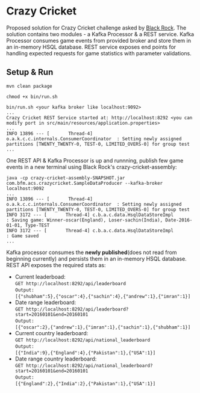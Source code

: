 # Crazy Cricket

Proposed solution for Crazy Cricket challenge asked by [Black Rock](https://github.com/blackrock/crazy-cricket). The solution contains two modules - a Kafka Processor & a REST service. Kafka Processor consumes game events from provided broker and store them in an in-memory HSQL database. REST service exposes end points for handling expected requests for game statistics with parameter validations. 

## Setup & Run
```
mvn clean package

chmod +x bin/run.sh

bin/run.sh <your kafka broker like localhost:9092>
...
Crazy Cricket REST Service started at: http://localhost:8292 <you can modify port in src/main/resources/application.properties>
...
INFO 13896 --- [       Thread-4] o.a.k.c.c.internals.ConsumerCoordinator  : Setting newly assigned partitions [TWENTY_TWENTY-0, TEST-0, LIMITED_OVERS-0] for group test
...
```

One REST API & Kafka Processor is up and runnning, publish few game events in a new terminal using Black Rock's crazy-cricket-assembly:
```
java -cp crazy-cricket-assembly-SNAPSHOT.jar com.bfm.acs.crazycricket.SampleDataProducer --kafka-broker localhost:9092
...
INFO 13896 --- [       Thread-4] o.a.k.c.c.internals.ConsumerCoordinator  : Setting newly assigned partitions [TWENTY_TWENTY-0, TEST-0, LIMITED_OVERS-0] for group test
INFO 3172 --- [       Thread-4] c.b.a.c.data.HsqlDataStoreImpl           : Saving game: Winner-oscar(England), Loser-sachin(India), Date-2016-01-01, Type-TEST
INFO 3172 --- [       Thread-4] c.b.a.c.data.HsqlDataStoreImpl           : Game saved
...
```
Kafka processor consumes the **newly published**(does not read from beginning currently) and persists them in an in-memory HSQL database. REST API exposes the required stats as:
* Current leaderboad:  
    `GET http://localhost:8292/api/leaderboard`  
    `Output:`  
    `[{"shubham":5},{"oscar":4},{"sachin":4},{"andrew":1},{"imran":1}]`  
* Date range leaderboard:  
    `GET http://localhost:8292/api/leaderboard?start=20160101&end=20160101`  
    `Output:`  
    `[{"oscar":2},{"andrew":1},{"imran":1},{"sachin":1},{"shubham":1}]`
* Current country leaderboard:  
    `GET http://localhost:8292/api/national_leaderboard`  
    `Output:`  
    `[{"India":9},{"England":4},{"Pakistan":1},{"USA":1}]`  
* Date range country leaderboard:  
    `GET http://localhost:8292/api/national_leaderboard?start=20160101&end=20160101`  
    `Output:`  
    `[{"England":2},{"India":2},{"Pakistan":1},{"USA":1}]`
